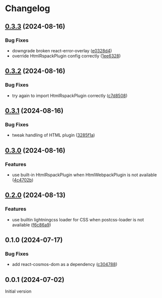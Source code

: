 # Changelog

## [0.3.3](https://github.com/birchill/react-cosmos-plugin-rspack/compare/v0.3.2...v0.3.3) (2024-08-16)

### Bug Fixes

- downgrade broken react-error-overlay ([e0328d4](https://github.com/birchill/react-cosmos-plugin-rspack/commit/e0328d4e9ca35a619e7a3e34383a1f2854c4a445))
- override HtmlRspackPlugin config correctly ([1ee6328](https://github.com/birchill/react-cosmos-plugin-rspack/commit/1ee6328cec652d38fd60cac7cac0e534872a7aea))

## [0.3.2](https://github.com/birchill/react-cosmos-plugin-rspack/compare/v0.3.1...v0.3.2) (2024-08-16)

### Bug Fixes

- try again to import HtmlRspackPlugin correctly ([c7d8508](https://github.com/birchill/react-cosmos-plugin-rspack/commit/c7d850844da805f2e81eb5a614d334e51d10029c))

## [0.3.1](https://github.com/birchill/react-cosmos-plugin-rspack/compare/v0.3.0...v0.3.1) (2024-08-16)

### Bug Fixes

- tweak handling of HTML plugin ([3285f1a](https://github.com/birchill/react-cosmos-plugin-rspack/commit/3285f1a03deb46853b743f33082c8d6a04717250))

## [0.3.0](https://github.com/birchill/react-cosmos-plugin-rspack/compare/v0.2.0...v0.3.0) (2024-08-16)

### Features

- use built-in HtmlRspackPlugin when HtmlWebpackPlugin is not available ([4c4702b](https://github.com/birchill/react-cosmos-plugin-rspack/commit/4c4702be517ad16556543e460f19405c9a0d7ce6))

## [0.2.0](https://github.com/birchill/react-cosmos-plugin-rspack/compare/v0.1.0...v0.2.0) (2024-08-13)

### Features

- use builtin lightningcss loader for CSS when postcss-loader is not available ([f6c86a9](https://github.com/birchill/react-cosmos-plugin-rspack/commit/f6c86a9145ccd02a91db65e1fddef93b4b068d5a))

## 0.1.0 (2024-07-17)

### Bug Fixes

- add react-cosmos-dom as a dependency ([c304788](https://github.com/birchill/react-cosmos-plugin-rspack/commit/c304788b23f34ae160680d8177b116818b01786c))

## 0.0.1 (2024-07-02)

Initial version
